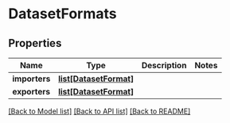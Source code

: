 # DatasetFormats

## Properties
Name | Type | Description | Notes
------------ | ------------- | ------------- | -------------
**importers** | [**list[DatasetFormat]**](DatasetFormat.md) |  |
**exporters** | [**list[DatasetFormat]**](DatasetFormat.md) |  |

[[Back to Model list]](../README.md#documentation-for-models) [[Back to API list]](../README.md#documentation-for-api-endpoints) [[Back to README]](../README.md)
